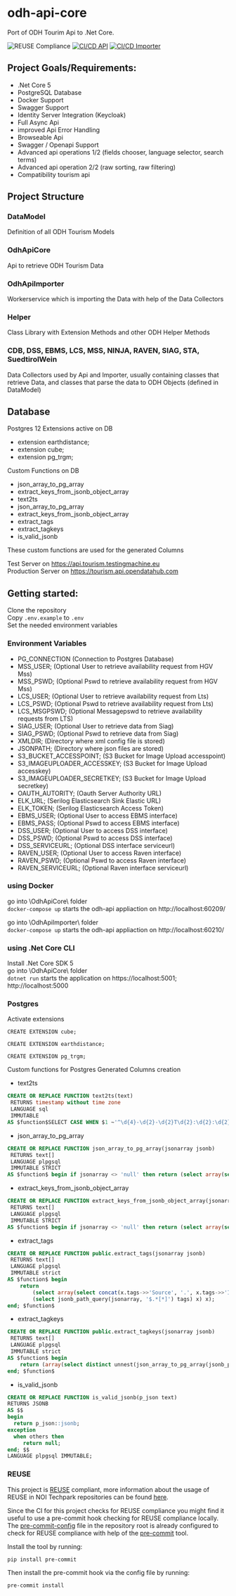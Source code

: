 <!--
SPDX-FileCopyrightText: NOI Techpark <digital@noi.bz.it>

SPDX-License-Identifier: CC0-1.0
-->

# odh-api-core

Port of ODH Tourim Api to .Net Core.

![REUSE Compliance](https://github.com/noi-techpark/odh-api-core/actions/workflows/reuse.yml/badge.svg)
[![CI/CD API](https://github.com/noi-techpark/odh-api-core/actions/workflows/main_api.yml/badge.svg)](https://github.com/noi-techpark/odh-api-core/actions/workflows/main_api.yml)
[![CI/CD Importer](https://github.com/noi-techpark/odh-api-core/actions/workflows/main_importer.yml/badge.svg)](https://github.com/noi-techpark/odh-api-core/actions/workflows/main_importer.yml)

## Project Goals/Requirements:

* .Net Core 5
* PostgreSQL Database
* Docker Support
* Swagger Support
* Identity Server Integration (Keycloak)
* Full Async Api
* improved Api Error Handling
* Browseable Api
* Swagger / Openapi Support
* Advanced api operations 1/2 (fields chooser, language selector, search terms)
* Advanced api operation 2/2 (raw sorting, raw filtering)
* Compatibility tourism api

## Project Structure

### DataModel

Definition of all ODH Tourism Models

### OdhApiCore

Api to retrieve ODH Tourism Data

### OdhApiImporter

Workerservice which is importing the Data with help of the Data Collectors

### Helper

Class Library with Extension Methods and other ODH Helper Methods

### CDB, DSS, EBMS, LCS, MSS, NINJA, RAVEN, SIAG, STA, SuedtirolWein

Data Collectors used by Api and Importer, usually containing classes that retrieve Data, and classes that parse the data to ODH Objects (defined in DataModel)

## Database

Postgres 12 
Extensions active on DB

* extension earthdistance;
* extension cube;
* extension pg_trgm;

Custom Functions on DB

* json_array_to_pg_array
* extract_keys_from_jsonb_object_array
* text2ts
* json_array_to_pg_array
* extract_keys_from_jsonb_object_array
* extract_tags
* extract_tagkeys
* is_valid_jsonb

These custom functions are used for the generated Columns

Test Server on https://api.tourism.testingmachine.eu  
Production Server on https://tourism.api.opendatahub.com

## Getting started:

Clone the repository  
Copy `.env.example` to `.env`  
Set the needed environment variables

### Environment Variables

* PG_CONNECTION (Connection to Postgres Database)
* MSS_USER; (Optional User to retrieve availability request from HGV Mss)
* MSS_PSWD; (Optional Pswd to retrieve availability request from HGV Mss)
* LCS_USER; (Optional User to retrieve availability request from Lts)
* LCS_PSWD; (Optional Pswd to retrieve availability request from Lts)
* LCS_MSGPSWD; (Optional Messagepswd to retrieve availability requests from LTS)
* SIAG_USER; (Optional User to retrieve data from Siag)
* SIAG_PSWD; (Optional Pswd to retrieve data from Siag)
* XMLDIR; (Directory where xml config file is stored)
* JSONPATH; (Directory where json files are stored)
* S3_BUCKET_ACCESSPOINT; (S3 Bucket for Image Upload accesspoint)
* S3_IMAGEUPLOADER_ACCESSKEY; (S3 Bucket for Image Upload accesskey)
* S3_IMAGEUPLOADER_SECRETKEY; (S3 Bucket for Image Upload secretkey)
* OAUTH_AUTORITY; (Oauth Server Authority URL)
* ELK_URL; (Serilog Elasticsearch Sink Elastic URL)
* ELK_TOKEN; (Serilog Elasticsearch Access Token)
* EBMS_USER; (Optional User to access EBMS interface)
* EBMS_PASS; (Optional Pswd to access EBMS interface)
* DSS_USER; (Optional User to access DSS interface)
* DSS_PSWD; (Optional Pswd to access DSS interface)
* DSS_SERVICEURL; (Optional DSS interface serviceurl)
* RAVEN_USER; (Optional User to access Raven interface)
* RAVEN_PSWD; (Optional Pswd to access Raven interface)
* RAVEN_SERVICEURL; (Optional Raven interface serviceurl)

### using Docker

go into \OdhApiCore\ folder \
`docker-compose up` starts the odh-api appliaction on http://localhost:60209/

go into \OdhApiImporter\ folder \
`docker-compose up` starts the odh-api appliaction on http://localhost:60210/

### using .Net Core CLI

Install .Net Core SDK 5\
go into \OdhApiCore\ folder \
`dotnet run`
starts the application on 
https://localhost:5001;
http://localhost:5000

### Postgres

Activate extensions

```
CREATE EXTENSION cube;
```
```
CREATE EXTENSION earthdistance;
```
```
CREATE EXTENSION pg_trgm;
```

Custom functions for Postgres Generated Columns creation

* text2ts

```sql
CREATE OR REPLACE FUNCTION text2ts(text)
 RETURNS timestamp without time zone
 LANGUAGE sql
 IMMUTABLE
AS $function$SELECT CASE WHEN $1 ~'^\d{4}-\d{2}-\d{2}T\d{2}:\d{2}:\d{2}(\.\d+)?(?:Z|\+\d{2}:\d{2})?$' THEN CAST($1 AS timestamp without time zone) END; $function$;
```
* json_array_to_pg_array

```sql
CREATE OR REPLACE FUNCTION json_array_to_pg_array(jsonarray jsonb)
 RETURNS text[]
 LANGUAGE plpgsql
 IMMUTABLE STRICT
AS $function$ begin if jsonarray <> 'null' then return (select array(select jsonb_array_elements_text(jsonarray))); else return null; end if; end; $function$;
```

* extract_keys_from_jsonb_object_array

```sql
CREATE OR REPLACE FUNCTION extract_keys_from_jsonb_object_array(jsonarray jsonb, key text DEFAULT 'Id'::text)
 RETURNS text[]
 LANGUAGE plpgsql
 IMMUTABLE STRICT
AS $function$ begin if jsonarray <> 'null' then return (select array(select data2::jsonb->> key from (select jsonb_array_elements_text(jsonarray) as data2) as subsel)); else return null; end if; end; $function$;
```

* extract_tags

```sql
CREATE OR REPLACE FUNCTION public.extract_tags(jsonarray jsonb)
 RETURNS text[]
 LANGUAGE plpgsql
 IMMUTABLE strict
AS $function$ begin
	return
		(select array(select concat(x.tags->>'Source', '.', x.tags->>'Id') from
		(select jsonb_path_query(jsonarray, '$.*[*]') tags) x) x);
end; $function$
```

* extract_tagkeys

```sql
CREATE OR REPLACE FUNCTION public.extract_tagkeys(jsonarray jsonb)
 RETURNS text[]
 LANGUAGE plpgsql
 IMMUTABLE strict
AS $function$ begin
	return (array(select distinct unnest(json_array_to_pg_array(jsonb_path_query_array(jsonarray, '$.*[*].Id')))));
end; $function$
```

* is_valid_jsonb

```sql
CREATE OR REPLACE FUNCTION is_valid_jsonb(p_json text) 
RETURNS JSONB
AS $$
begin
  return p_json::jsonb;
exception 
  when others then
     return null;  
end; $$ 
LANGUAGE plpgsql IMMUTABLE;
```

### REUSE

This project is [REUSE](https://reuse.software) compliant, more information about the usage of REUSE in NOI Techpark repositories can be found [here](https://github.com/noi-techpark/odh-docs/wiki/Guidelines-for-developers-and-licenses#guidelines-for-contributors-and-new-developers).

Since the CI for this project checks for REUSE compliance you might find it useful to use a pre-commit hook checking for REUSE compliance locally. The [pre-commit-config](.pre-commit-config.yaml) file in the repository root is already configured to check for REUSE compliance with help of the [pre-commit](https://pre-commit.com) tool.

Install the tool by running:
```bash
pip install pre-commit
```
Then install the pre-commit hook via the config file by running:
```bash
pre-commit install
```
